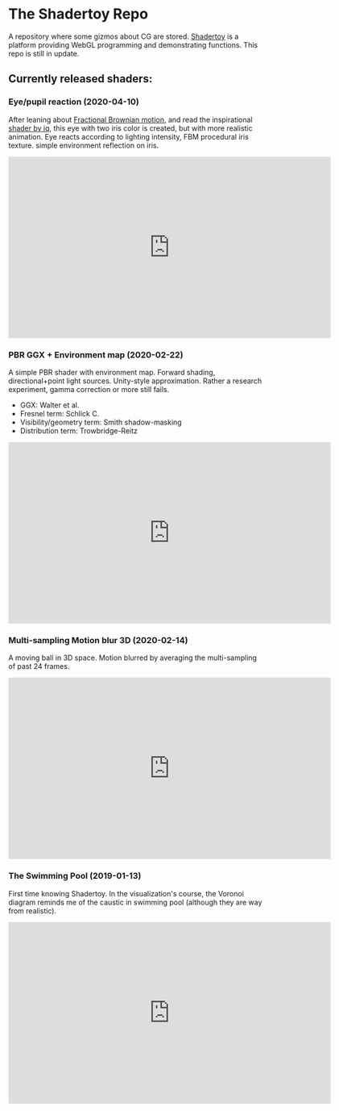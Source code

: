 # The Shadertoy Repo

A repository where some gizmos about CG are stored. [Shadertoy](https://www.shadertoy.com/) is a platform providing WebGL programming and demonstrating functions. This repo is still in update.

## Currently released shaders:

### Eye/pupil reaction (2020-04-10)

After leaning about [Fractional Brownian motion](https://en.wikipedia.org/wiki/Fractional_Brownian_motion), and read the inspirational [shader by iq](https://www.shadertoy.com/view/lsfGRr), this eye with two iris color is created, but with more realistic animation. Eye reacts according to lighting intensity, FBM procedural iris texture. simple environment reflection on iris. 

<iframe width="640" height="360" frameborder="0" src="https://www.shadertoy.com/embed/wdSczR?gui=true&t=10&paused=true&muted=false" allowfullscreen></iframe>

### PBR GGX + Environment map (2020-02-22)

A simple PBR shader with environment map. Forward shading, directional+point light sources. Unity-style approximation. Rather a research experiment, gamma correction or more still fails.

+ GGX: Walter et al.
+ Fresnel term: Schlick C.
+ Visibility/geometry term: Smith shadow-masking
+ Distribution term: Trowbridge-Reitz

<iframe width="640" height="360" frameborder="0" src="https://www.shadertoy.com/embed/WldXz2?gui=true&t=10&paused=true&muted=false" allowfullscreen></iframe>

### Multi-sampling Motion blur 3D (2020-02-14)

A moving ball in 3D space. Motion blurred by averaging the multi-sampling of past 24 frames.

<iframe width="640" height="360" frameborder="0" src="https://www.shadertoy.com/embed/ttcXD2?gui=true&t=10&paused=true&muted=false" allowfullscreen></iframe>

### The Swimming Pool (2019-01-13)

First time knowing Shadertoy. In the visualization's course, the Voronoi diagram reminds me of the caustic in swimming pool (although they are way from realistic).

<iframe width="640" height="360" frameborder="0" src="https://www.shadertoy.com/embed/3ss3DB?gui=true&t=10&paused=true&muted=false" allowfullscreen></iframe>